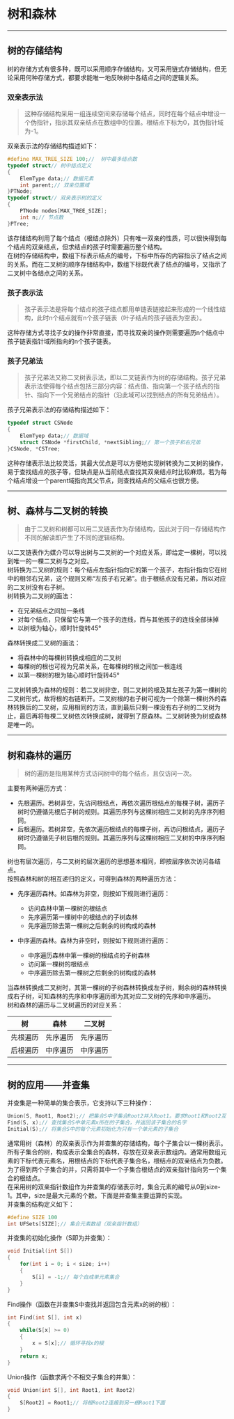 # 树和森林  
---  
## 树的存储结构  
树的存储方式有很多种，既可以采用顺序存储结构，又可采用链式存储结构，但无论采用何种存储方式，都要求能唯一地反映树中各结点之间的逻辑关系。  
### 双亲表示法  
> 这种存储结构采用一组连续空间来存储每个结点，同时在每个结点中增设一个伪指针，指示其双亲结点在数组中的位置。根结点下标为0，其伪指针域为-1。  

双亲表示法的存储结构描述如下：  
```C
#define MAX_TREE_SIZE 100;//  树中最多结点数
typedef struct// 树中结点定义
{
    ElemType data;// 数据元素
    int parent;// 双亲位置域
}PTNode;
typedef struct// 双亲表示树的定义
{
    PTNode nodes[MAX_TREE_SIZE];
    int n;// 节点数
}PTree;
```  
该存储结构利用了每个结点（根结点除外）只有唯一双亲的性质，可以很快得到每个结点的双亲结点，但求结点的孩子时需要遍历整个结构。  
在树的存储结构中，数组下标表示结点的编号，下标中所存的内容指示了结点之间的关系。而在二叉树的顺序存储结构中，数组下标既代表了结点的编号，又指示了二叉树中各结点之间的关系。  

### 孩子表示法  
> 孩子表示法是将每个结点的孩子结点都用单链表链接起来形成的一个线性结构，此时n个结点就有n个孩子链表（叶子结点的孩子链表为空表）。  

这种存储方式寻找子女的操作非常直接，而寻找双亲的操作则需要遍历n个结点中孩子链表指针域所指向的n个孩子链表。  

### 孩子兄弟法  
> 孩子兄弟法又称二叉树表示法，即以二叉链表作为树的存储结构。孩子兄弟表示法使得每个结点包括三部分内容：结点值、指向第一个孩子结点的指针、指向下一个兄弟结点的指针（沿此域可以找到结点的所有兄弟结点）。  

孩子兄弟表示法的存储结构描述如下：  
```C
typedef struct CSNode
{
    ElemTyep data;// 数据域
    struct CSNode *firstChild, *nextSibling;// 第一个孩子和右兄弟
}CSNode, *CSTree;
```  
这种存储表示法比较灵活，其最大优点是可以方便地实现树转换为二叉树的操作，易于查找结点的孩子等，但缺点是从当前结点查找其双亲结点时比较麻烦。若为每个结点增设一个parent域指向其父节点，则查找结点的父结点也很方便。  

---  
## 树、森林与二叉树的转换  
> 由于二叉树和树都可以用二叉链表作为存储结构，因此对于同一存储结构作不同的解读即产生了不同的逻辑结构。  

以二叉链表作为媒介可以导出树与二叉树的一个对应关系，即给定一棵树，可以找到唯一的一棵二叉树与之对应。  
树转换为二叉树的规则：每个结点左指针指向它的第一个孩子，右指针指向它在树中的相邻右兄弟，这个规则又称“左孩子右兄弟”。由于根结点没有兄弟，所以对应的二叉树没有右子树。  
树转换为二叉树的画法：  
+ 在兄弟结点之间加一条线  
+ 对每个结点，只保留它与第一个孩子的连线，而与其他孩子的连线全部抹掉  
+ 以树根为轴心，顺时针旋转45°  

森林转换成二叉树的画法：  
+ 将森林中的每棵树转换成相应的二叉树  
+ 每棵树的根也可视为兄弟关系，在每棵树的根之间加一根连线  
+ 以第一棵树的根为轴心顺时针旋转45°  

二叉树转换为森林的规则：若二叉树非空，则二叉树的根及其左孩子为第一棵树的二叉树形式，故将根的右链断开。二叉树根的右子树可视为一个除第一棵树外的森林转换后的二叉树，应用相同的方法，直到最后只剩一棵没有右子树的二叉树为止，最后再将每棵二叉树依次转换成树，就得到了原森林。二叉树转换为树或森林是唯一的。  

---  
## 树和森林的遍历  
> 树的遍历是指用某种方式访问树中的每个结点，且仅访问一次。  

主要有两种遍历方式：  
+ 先根遍历。若树非空，先访问根结点，再依次遍历根结点的每棵子树，遍历子树时仍遵循先根后子树的规则。其遍历序列与这棵树相应二叉树的先序序列相同。  
+ 后根遍历。若树非空，先依次遍历根结点的每棵子树，再访问根结点，遍历子树时仍遵循先子树后根的规则。其遍历序列与这棵树相应二叉树的中序序列相同。  

树也有层次遍历，与二叉树的层次遍历的思想基本相同，即按层序依次访问各结点。  
按照森林和树的相互递归的定义，可得到森林的两种遍历方法：  
+ 先序遍历森林。如森林为非空，则按如下规则进行遍历：  
  - 访问森林中第一棵树的根结点  
  - 先序遍历第一棵树中的根结点的子树森林  
  - 先序遍历除去第一棵树之后剩余的树构成的森林  

+ 中序遍历森林。森林为非空时，则按如下规则进行遍历：  
  - 中序遍历森林中第一棵树的根结点的子树森林  
  - 访问第一棵树的根结点  
  - 中序遍历除去第一棵树之后剩余的树构成的森林  

当森林转换成二叉树时，其第一棵树的子树森林转换成左子树，剩余树的森林转换成右子树，可知森林的先序和中序遍历即为其对应二叉树的先序和中序遍历。  
树和森林的遍历与二叉树遍历的对应关系：  

|树|森林|二叉树|  
|---|---|---|  
|先根遍历|先序遍历|先序遍历|  
|后根遍历|中序遍历|中序遍历|  

---  
## 树的应用——并查集  
并查集是一种简单的集合表示，它支持以下三种操作：  
```C
Union(S, Root1, Root2);// 把集合S中子集合Root2并入Root1。要求Root1和Root2互不相交，否则不执行合并
Find(S, x);// 查找集合S中单元素x所在的子集合，并返回该子集合的名字
Initial(S);// 将集合S中的每个元素初始化为只有一个单元素的子集合
```
通常用树（森林）的双亲表示作为并查集的存储结构，每个子集合以一棵树表示。所有子集合的树，构成表示全集合的森林，存放在双亲表示数组内。通常用数组元素的下标代表元素名，用根结点的下标代表子集合名，根结点的双亲结点为负数。  
为了得到两个子集合的并，只需将其中一个子集合根结点的双亲指针指向另一个集合的根结点。  
在采用树的双亲指针数组作为并查集的存储表示时，集合元素的编号从0到size-1。其中，size是最大元素的个数。下面是并查集主要运算的实现。  
并查集的结构定义如下：  
```C
#define SIZE 100
int UFSets[SIZE];// 集合元素数组（双亲指针数组）
```  
并查集的初始化操作（S即为并查集）：  
```C
void Initial(int S[])
{
    for(int i = 0; i < size; i++)
    {
        S[i] = -1;// 每个自成单元素集合
    }
}
```  
Find操作（函数在并查集S中查找并返回包含元素x的树的根）：  
```C
int Find(int S[], int x)
{
    while(S[x] >= 0)
    {
        x = S[x];// 循环寻找x的根
    }
    return x;
}
```  
Union操作（函数求两个不相交子集合的并集）：  
```C
void Union(int S[], int Root1, int Root2)
{
    S[Root2] = Root1;// 将根Root2连接到另一根Root1下面
}
```